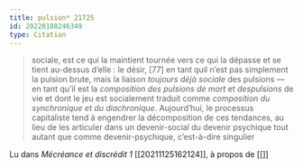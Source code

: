 ```yaml
---
title: pulsion* 21725
id: 20220108246349
type: Citation
---
```


> sociale, est ce qui la maintient tournée vers ce qui la dépasse et se tient au-dessus d’elle : le désir, [77] en tant quil n’est pas simplement la pulsion brute, mais la liaison *toujours déjà sociale* des pulsions — en tant qu’il est la *composition des pulsions de mort* et *despulsions* de vie et dont le jeu est socialement traduit comme *composition du synchronique et du diachronique*. Aujourd’hui, le processus capitaliste tend à engendrer la décomposition de ces tendances, au lieu de les articuler dans un devenir-social du devenir psychique tout autant que comme devenir-psychique, c’est-à-dire singulier

Lu dans *Mécréance et discrédit 1* [[20211125162124]], à propos de [[]]